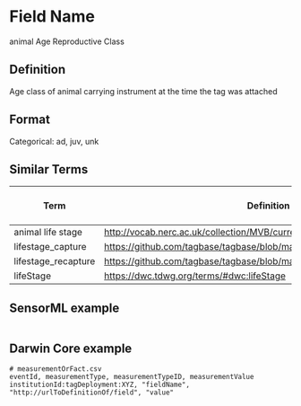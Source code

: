 # Field Name
animal Age Reproductive Class

## Definition 
Age class of animal carrying instrument at the time the tag was attached

## Format
Categorical: ad, juv, unk

## Similar Terms 
|Term|Definition URL|Source Vocabulary Publisher/Creator|
|----|----------|-----------------|
|animal life stage|http://vocab.nerc.ac.uk/collection/MVB/current/MVB000018/|Movebank|
|lifestage_capture|https://github.com/tagbase/tagbase/blob/master/eTagMetadataInventory.csv#L76|Tagbase|
|lifestage_recapture|https://github.com/tagbase/tagbase/blob/master/eTagMetadataInventory.csv#L77|Tagbase|
|lifeStage|https://dwc.tdwg.org/terms/#dwc:lifeStage|Darwin Core|

## SensorML example
```xml

```
## Darwin Core example
```csv
# measurementOrFact.csv
eventId, measurementType, measurementTypeID, measurementValue
institutionId:tagDeployment:XYZ, "fieldName", "http://urlToDefinitionOf/field", "value"
```
